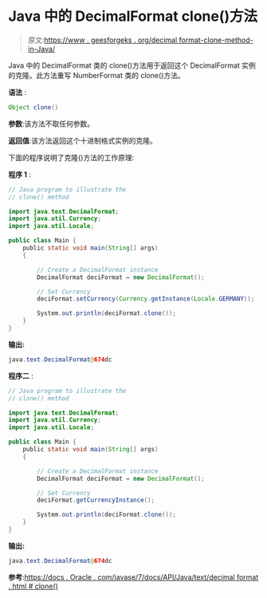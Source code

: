 # Java 中的 DecimalFormat clone()方法

> 原文:[https://www . geesforgeks . org/decimal format-clone-method-in-Java/](https://www.geeksforgeeks.org/decimalformat-clone-method-in-java/)

Java 中的 DecimalFormat 类的 clone()方法用于返回这个 DecimalFormat 实例的克隆。此方法重写 NumberFormat 类的 clone()方法。

**语法** :

```java
Object clone()

```

**参数**:该方法不取任何参数。

**返回值**:该方法返回这个十进制格式实例的克隆。

下面的程序说明了克隆()方法的工作原理:

**程序 1** :

```java
// Java program to illustrate the
// clone() method

import java.text.DecimalFormat;
import java.util.Currency;
import java.util.Locale;

public class Main {
    public static void main(String[] args)
    {

        // Create a DecimalFormat instance
        DecimalFormat deciFormat = new DecimalFormat();

        // Set Currency
        deciFormat.setCurrency(Currency.getInstance(Locale.GERMANY));

        System.out.println(deciFormat.clone());
    }
}
```

**输出:**

```java
java.text.DecimalFormat@674dc

```

**程序二** :

```java
// Java program to illustrate the
// clone() method

import java.text.DecimalFormat;
import java.util.Currency;
import java.util.Locale;

public class Main {
    public static void main(String[] args)
    {

        // Create a DecimalFormat instance
        DecimalFormat deciFormat = new DecimalFormat();

        // Set Currency
        deciFormat.getCurrencyInstance();

        System.out.println(deciFormat.clone());
    }
}
```

**输出:**

```java
java.text.DecimalFormat@674dc

```

**参考**:[https://docs . Oracle . com/javase/7/docs/API/Java/text/decimal format . html # clone()](https://docs.oracle.com/javase/7/docs/api/java/text/DecimalFormat.html#clone())